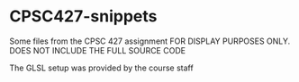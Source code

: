 # CPSC427-snippets
Some files from the CPSC 427 assignment
FOR DISPLAY PURPOSES ONLY. DOES NOT INCLUDE THE FULL SOURCE CODE
</p> The GLSL setup was provided by the course staff </p>
